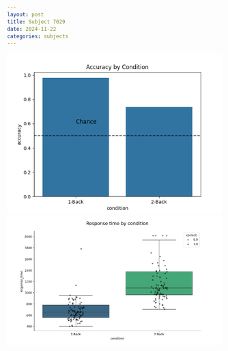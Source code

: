 ```yaml
---
layout: post
title: Subject 7029
date: 2024-11-22
categories: subjects
---
```


![](data/7029/run-7/7029_ATS_acc.png)
![](data/7029/run-7/7029_ATS_rt.png)
